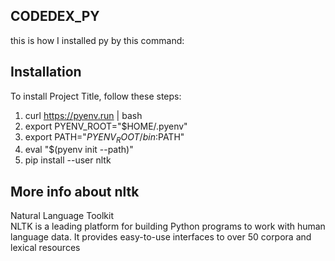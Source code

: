 
## **CODEDEX_PY**

this is how I installed py by this command:



   
## **Installation**
To install Project Title, follow these steps:

1. curl https://pyenv.run | bash   
2. export PYENV_ROOT="$HOME/.pyenv" 
3. export PATH="$PYENV_ROOT/bin:$PATH"   
4. eval "$(pyenv init --path)"    
5. pip install --user nltk 



               
## **More info about nltk**

Natural Language Toolkit    
NLTK is a leading platform for building Python programs to work with human language data.  It provides easy-to-use interfaces to over 50 corpora and lexical resources      

